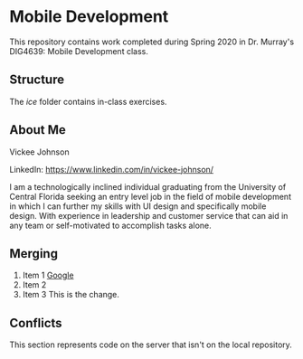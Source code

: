 # Mobile Development
This repository contains work completed during Spring 2020 in Dr. Murray's DIG4639: Mobile Development class.

## Structure
The *ice* folder contains in-class exercises. 

## About Me
Vickee Johnson

LinkedIn: https://www.linkedin.com/in/vickee-johnson/

I am a technologically inclined individual graduating from the University of Central Florida seeking an entry level job in the field of mobile development in which I can further my skills with UI design and specifically mobile design. With experience in leadership and customer service that can aid in any team or self-motivated to accomplish tasks alone.

## Merging
1. Item 1 [Google](http://www.google.com)
1. Item 2
1. Item 3
This is the change.

## Conflicts

This section represents code on the server that isn't on the local repository.
